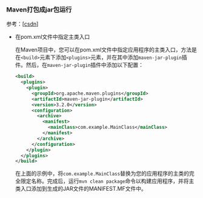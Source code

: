 ### Maven打包成jar包运行

参考：[[csdn](https://blog.csdn.net/u012637358/article/details/113996771)]

- 在pom.xml文件中指定主类入口

  在Maven项目中，您可以在pom.xml文件中指定应用程序的主类入口，方法是在`<build>`元素下添加`<plugins>`元素，并在其中添加`maven-jar-plugin`插件。然后，在`maven-jar-plugin`插件中添加以下配置：

  ```xml
  <build>
    <plugins>
      <plugin>
        <groupId>org.apache.maven.plugins</groupId>
        <artifactId>maven-jar-plugin</artifactId>
        <version>3.2.0</version>
        <configuration>
          <archive>
            <manifest>
              <mainClass>com.example.MainClass</mainClass>
            </manifest>
          </archive>
        </configuration>
      </plugin>
    </plugins>
  </build>
  ```

  在上面的示例中，将`com.example.MainClass`替换为您的应用程序的主类的完全限定名称。完成后，运行`mvn clean package`命令以构建应用程序，并将主类入口添加到生成的JAR文件的MANIFEST.MF文件中。